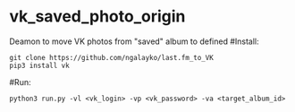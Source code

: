 # vk_saved_photo_origin
Deamon to move VK photos from "saved" album to defined
#Install:
```
git clone https://github.com/ngalayko/last.fm_to_VK
pip3 install vk
```
#Run:
```
python3 run.py -vl <vk_login> -vp <vk_password> -va <target_album_id>
```
